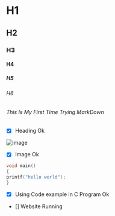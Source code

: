 # H1
## H2
### H3
#### H4
##### H5
###### H6
###### This Is My First Time Trying MarkDown 
- [x] Heading Ok


![image](https://encrypted-tbn0.gstatic.com/images?q=tbn:ANd9GcTw_HeSzHfBorKS4muw4IIeVvvRgnhyO8Gn8w&usqp=CAU)
- [x] Image Ok
``` c
void main()
{
printf("hello world");
}
```
- [x] Using Code example in C Program Ok
- [] Website Running 
